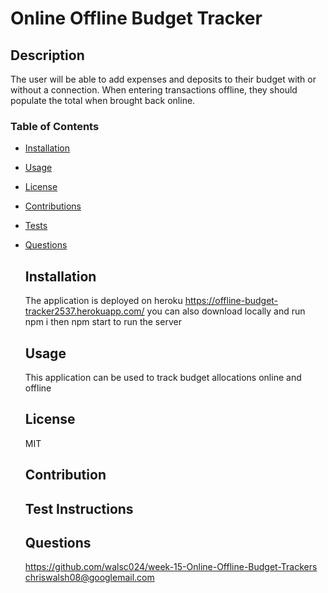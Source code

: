 # Online Offline Budget Tracker


  ## Description
  The user will be able to add expenses and deposits to their budget with or without a connection. When entering transactions offline, they should populate the total when brought back online.
 
  ### Table of Contents
* [Installation](#Installation)
* [Usage](#Usage)
* [License](#License)
* [Contributions](#Contribution)
* [Tests](#Test)
* [Questions](#questions)

  ## Installation 
  The application is deployed on heroku https://offline-budget-tracker2537.herokuapp.com/ you can also download locally and run npm i then npm start to run the server 

  ## Usage 
  This application can be used to track budget allocations online and offline 

  ## License 
  MIT

  ## Contribution 
  

  ## Test Instructions
  

  ## Questions
  
  https://github.com/walsc024/week-15-Online-Offline-Budget-Trackers
  chriswalsh08@googlemail.com
